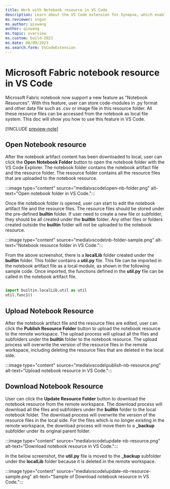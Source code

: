 ```yaml
---
title: Work with Notebook resource in VS Code
description: Learn about the VS Code extension for Synapse, which enable a pro-developer authoring experience, including editing file in the Notebook resource folder.
ms.reviewer: sngun
ms.author: qixwang
author: qixwang
ms.topic: overview
ms.custom: build-2023
ms.date: 08/09/2023
ms.search.form: VSCodeExtension
---
```


# Microsoft Fabric notebook resource in VS Code

Microsoft Fabric notebook now support a new feature as "Notebook Resources". With this feature, user can store code-modules in .py format and other data file such as .csv or image file in this resource folder. All these resource files can be accessed from the notebook as local file system. This doc will show you how to use this feature in VS Code.

[!INCLUDE [preview-note](../includes/preview-note.md)]


## Open Notebook resource 

After the notebook artifact content has been downloaded to local, user can click the **Open Notebook Folder** button to open the notebook folder with the VS Code Explorer. The notebook folder contains the notebook artifact file and the resource folder. The resource folder contains all the resource files that are uploaded to the notebook resource.

:::image type="content" source="media\vscode\open-nb-folder.png" alt-text="Open notebook folder in VS Code.":::

Once the notebook folder is opened, user can start to edit the notebook artifact file and the resource files. The resource files should be stored under the pre-defined **builtin** folder. If user need to create a new file or subfolder, they should be all created under the **builtin** folder. Any other files or folders created outside the **builtin** folder will not be uploaded to the notebook resource.

:::image type="content" source="media\vscode\nb-folder-sample.png" alt-text="Notebook resource folder in VS Code.":::

From the above screenshot, there is a **localLib** folder created under the **builtin** folder. This folder contains a **util.py** file. This file can be imported in the notebook artifact file as a local module, as shown in the following sample code. Once imported, the functions defined in the **util.py** file can be called in the notebook artifact file.

```python

import builtin.localLib.util as util  
util.func1()

```

## Upload Notebook Resource

After the notebook artifact file and the resource files are edited, user can click the **Publish Resource Folder** button to upload the notebook resource to the remote workspace. The upload process will upload all the files and subfolders under the **builtin** folder to the notebook resource. The upload process will overwrite the version of the resource files in the remote workspace, including deleting the resource files that are deleted in the local side.

:::image type="content" source="media\vscode\publish-nb-resource.png" alt-text="Upload notebook resource in VS Code.":::

## Download Notebook Resource

User can click the **Update Resource Folder** button to download the notebook resource from the remote workspace. The download process will download all the files and subfolders under the **builtin** folder to the local notebook folder. The download process will overwrite the version of the resource files in the local side. For the files which is no longer existing in the remote workspace, the download process will move them to a **_backup** subfolder under its original parent folder.

:::image type="content" source="media\vscode\update-nb-resource.png" alt-text="Download notebook resource in VS Code.":::

In the below screenshot, the **util.py** file is moved to the **_backup** subfolder under the **localLib** folder because it is deleted in the remote workspace.

:::image type="content" source="media\vscode\update-nb-resource-sample.png" alt-text="Sample of Download notebook resource in VS Code.":::